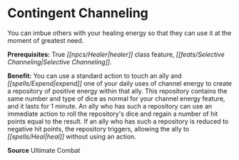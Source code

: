 ﻿---
cssclass: [feats]

---
# Contingent Channeling

You can imbue others with your healing energy so that they can use it at the moment of greatest need.

**Prerequisites:** True _[[npcs/Healer|healer]]_ class feature, _[[feats/Selective Channeling|Selective Channeling]]_.

**Benefit:** You can use a standard action to touch an ally and _[[spells/Expend|expend]]_ one of your daily uses of channel energy to create a repository of positive energy within that ally. This repository contains the same number and type of dice as normal for your channel energy feature, and it lasts for 1 minute. An ally who has such a repository can use an immediate action to roll the repository's dice and regain a number of hit points equal to the result. If an ally who has such a repository is reduced to negative hit points, the repository triggers, allowing the ally to _[[spells/Heal|heal]]_ without using an action.

**Source** Ultimate Combat